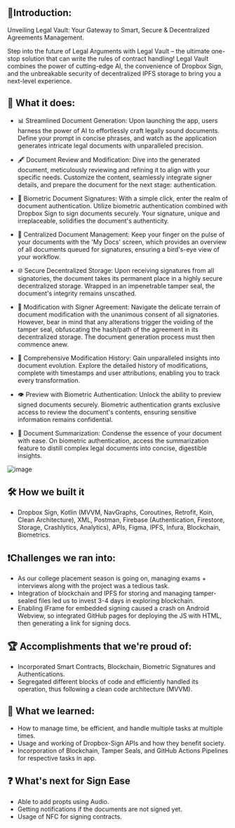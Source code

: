 ## 🥁Introduction:

Unveiling Legal Vault: Your Gateway to Smart, Secure & Decentralized Agreements Management. 

Step into the future of Legal Arguments with Legal Vault – the ultimate one-stop solution that can write the rules of contract handling! Legal Vault combines the power of cutting-edge AI, the convenience of Dropbox Sign, and the unbreakable security of decentralized IPFS storage to bring you a next-level experience.
  
## 💬 What it does:

- 📊 Streamlined Document Generation: Upon launching the app, users harness the power of AI to effortlessly craft legally sound documents. Define your prompt in concise phrases, and watch as the application generates intricate legal documents with unparalleled precision.

- 🖋️ Document Review and Modification: Dive into the generated document, meticulously reviewing and refining it to align with your specific needs. Customize the content, seamlessly integrate signer details, and prepare the document for the next stage: authentication.

- 🔏 Biometric Document Signatures: With a simple click, enter the realm of document authentication. Utilize biometric authentication combined with Dropbox Sign to sign documents securely. Your signature, unique and irreplaceable, solidifies the document's authenticity.

- 📑 Centralized Document Management: Keep your finger on the pulse of your documents with the 'My Docs' screen, which provides an overview of all documents queued for signatures, ensuring a bird's-eye view of your workflow.

- 🌐 Secure Decentralized Storage: Upon receiving signatures from all signatories, the document takes its permanent place in a highly secure decentralized storage. Wrapped in an impenetrable tamper seal, the document's integrity remains unscathed.

- 🔀 Modification with Signer Agreement: Navigate the delicate terrain of document modification with the unanimous consent of all signatories. However, bear in mind that any alterations trigger the voiding of the tamper seal, obfuscating the hash/path of the agreement in its decentralized storage. The document generation process must then commence anew.

- 📅 Comprehensive Modification History: Gain unparalleled insights into document evolution. Explore the detailed history of modifications, complete with timestamps and user attributions, enabling you to track every transformation.

- 👁️ Preview with Biometric Authentication: Unlock the ability to preview signed documents securely. Biometric authentication grants exclusive access to review the document's contents, ensuring sensitive information remains confidential.

- 📃 Document Summarization: Condense the essence of your document with ease. On biometric authentication, access the summarization feature to distill complex legal documents into concise, digestible insights.
  
![image](https://github.com/aniketk13/LegalVault/assets/73310532/c1167b74-b156-401c-ab16-375fb3014df5)

## 🛠 How we built it

- Dropbox Sign, Kotlin (MVVM, NavGraphs, Coroutines, Retrofit, Koin, Clean Architecture), XML, Postman, Firebase (Authentication, Firestore, Storage, Crashlytics, Analytics), APIs, Figma, IPFS, Infura, Blockchain, Biometrics.

## ❗Challenges we ran into:

- As our college placement season is going on, managing exams + interviews along with the project was a tedious task.
- Integration of blockchain and IPFS for storing and managing tamper-sealed files led us to invest 3-4 days in exploring blockchain.
- Enabling IFrame for embedded signing caused a crash on Android Webview, so integrated GitHub pages for deploying the JS with HTML, then generating a link for signing docs.

## 🏆 Accomplishments that we're proud of:
- Incorporated Smart Contracts, Blockchain, Biometric Signatures and Authentications.
- Segregated different blocks of code and efficiently handled its operation, thus following a clean code architecture (MVVM).

## 📙 What we learned:
- How to manage time, be efficient, and handle multiple tasks at multiple times.
- Usage and working of Dropbox-Sign APIs and how they benefit society.
- Incorporation of Blockchain, Tamper Seals, and GitHub Actions Pipelines for respective tasks in app.

## ❓ What's next for Sign Ease
- Able to add propts using Audio.
- Getting notifications if the documents are not signed yet.
- Usage of NFC for signing contracts.
   
